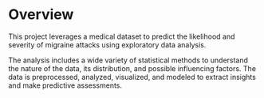 # Overview

This project leverages a medical dataset to predict the likelihood and severity of migraine attacks using exploratory data analysis.

The analysis includes a wide variety of statistical methods to understand the nature of the data, its distribution, and possible influencing factors. The data is preprocessed, analyzed, visualized, and modeled to extract insights and make predictive assessments.

